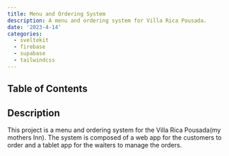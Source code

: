 ```yaml
---
title: Menu and Ordering System
description: A menu and ordering system for Villa Rica Pousada.
date: '2023-4-14'
categories:
  - sveltekit
  - firebase
  - supabase
  - tailwindcss
---
```


## Table of Contents

## Description

This project is a menu and ordering system for the Villa Rica Pousada(my mothers Inn). The system is composed of a web app for the customers to order and a tablet app for the waiters to manage the orders.
